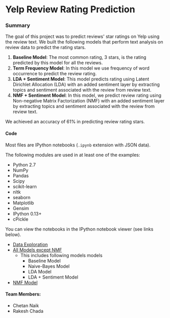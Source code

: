# Yelp Review Rating Prediction

### Summary
The goal of this project was to predict reviews' star ratings on Yelp using the review text. We built the following models that perform text analysis on review data to predict the rating stars.

1. **Baseline Model**: The most common rating, 3 stars, is the rating predicted by this model for all the reviews.
2. **Term Frequency Model**: In this model we use frequency of word occurrence to predict the review rating.
3. **LDA + Sentiment Model**: This model predicts rating using Latent Dirichlet Allocation (LDA) with an added sentiment layer by extracting topics and sentiment associated with the review from review text.
4. **NMF + Sentiment Model**: In this model, we predict review rating using Non-negative Matrix Factorization (NMF) with an added sentiment layer by extracting topics and sentiment associated with the review from review text.

We achieved an accuracy of 61% in predicting review rating stars.

#### Code
Most files are IPython notebooks (`.ipynb` extension with JSON data).

The following modules are used in at least one of the examples:

  * Python 2.7
  * NumPy
  * Pandas
  * Scipy
  * scikit-learn
  * nltk
  * seaborn
  * Matplotlib
  * Gensim
  * IPython 0.13+
  * cPickle

You can view the notebooks in the IPython notebook viewer (see links below).

* [Data Exploration](http://nbviewer.ipython.org/github/chetannaik/predict-review-rating/blob/master/Data%20Exploration.ipynb)
* [All Models except NMF](http://nbviewer.ipython.org/github/chetannaik/predict-review-rating/blob/master/Models%20%5BAll%20Models%5D.ipynb)
  - This includes following models models
    - Baseline Model
    - Naive-Bayes Model
    - LDA Model
    - LDA + Sentiment Model 
* [NMF Model](http://nbviewer.ipython.org/github/chetannaik/predict-review-rating/blob/master/Model%20%5BNMF%20Model%5D.ipynb)

#### Team Members:
- Chetan Naik
- Rakesh Chada
